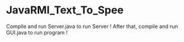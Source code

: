 # JavaRMI_Text_To_Spee

Compile and run Server.java to run Server !
After that, compile and run GUI.java to run program ! 

